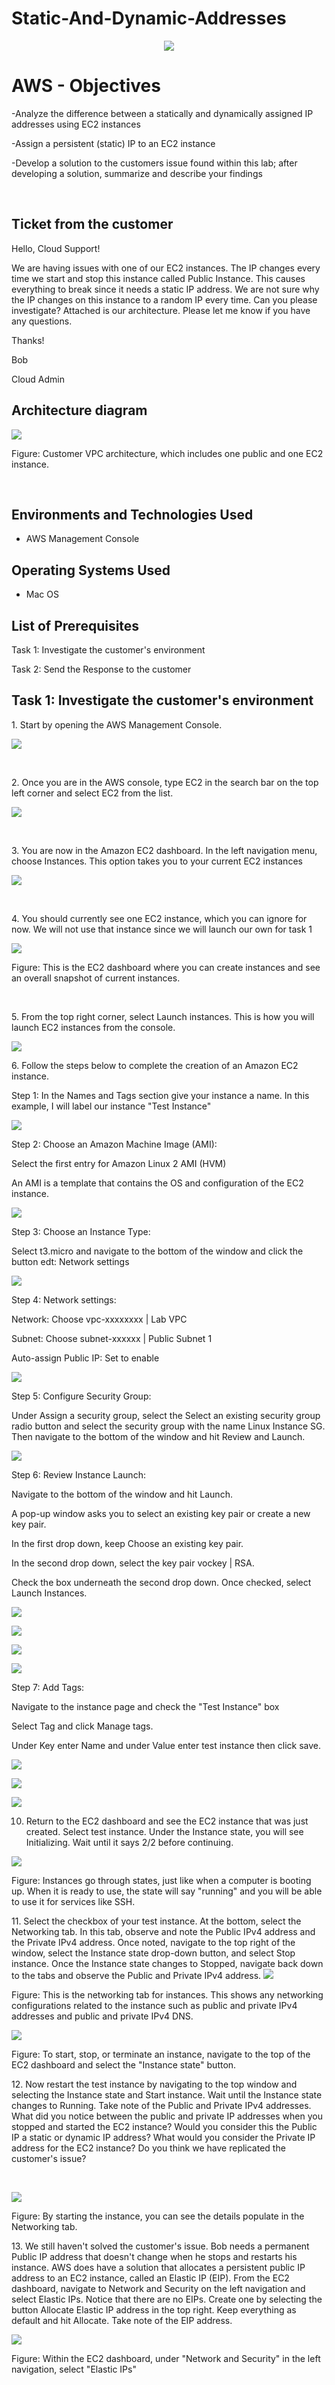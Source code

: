 # Static-And-Dynamic-Addresses
<p align="center">
<img src=https://i.imgur.com/QdWOADa.png"/>
</p>

<h1>AWS - Objectives</h1>

-Analyze the difference between a statically and dynamically assigned IP addresses using EC2 instances

-Assign a persistent (static) IP to an EC2 instance

-Develop a solution to the customers issue found within this lab; after developing a solution, summarize and describe your findings

<br />

<h2>Ticket from the customer</h2>

Hello, Cloud Support!

We are having issues with one of our EC2 instances. The IP changes every time we start and stop this instance called Public Instance. This causes everything to break since it needs a static IP address. We are not sure why the IP changes on this instance to a random IP every time. Can you please investigate? Attached is our architecture. Please let me know if you have any questions.


Thanks!

Bob

Cloud Admin

<h2>Architecture diagram</h2>

<p>
<img src=https://i.imgur.com/1Pr6vtH.png>
</p>

<p>
Figure: Customer VPC architecture, which includes one public and one EC2 instance.
</p>
<br />





<h2>Environments and Technologies Used</h2>

- AWS Management Console

<h2>Operating Systems Used </h2>

- Mac OS</b> 

<h2>List of Prerequisites</h2>

Task 1: Investigate the customer's environment

Task 2: Send the Response to the customer
  

<h2>Task 1: Investigate the customer's environment</h2>

<p>
1. Start by opening the AWS Management Console.
</p>

<p>
<img src=https://i.imgur.com/t6XWmwm.png/>
</p>
<br />

<p>
2. Once you are in the AWS console, type EC2 in the search bar on the top left corner and select EC2 from the list.
</p>

<p>
<img src=https://i.imgur.com/cvwNAWN.png/>
</p>
<br />

<p>
3. You are now in the Amazon EC2 dashboard. In the left navigation menu, choose Instances. This option takes you to your current EC2 instances
</p>

<p>
<img src=https://i.imgur.com/IFm5LbV.png/>
</p>
<br />

<p>
4. You should currently see one EC2 instance, which you can ignore for now. We will not use that instance since we will launch our own for task 1
</p>

<p>
<img src=https://i.imgur.com/s30Sb93.png/>
</p>

<p>
Figure: This is the EC2 dashboard where you can create instances and see an overall snapshot of current instances. 
</p>
<br />

<p>
5. From the top right corner, select Launch instances. This is how you will launch EC2 instances from the console.
</p>

<p>
<img src=https://i.imgur.com/SpkoS34.png/>
</p>

<p>
6. Follow the steps below to complete the creation of an Amazon EC2 instance.

Step 1: In the Names and Tags section give your instance a name. In this example, I will label our instance "Test Instance"

<p>
<img src=https://i.imgur.com/HUTc8PP.png/>
</p>

Step 2: Choose an Amazon Machine Image (AMI): 

Select the first entry for Amazon Linux 2 AMI (HVM)

An AMI is a template that contains the OS and configuration of the EC2 instance.

<p>
<img src=https://i.imgur.com/LKO8GGA.png/>
</p>


Step 3: Choose an Instance Type:

Select t3.micro and navigate to the bottom of the window and click the button edt: Network settings

<p>
<img src=https://i.imgur.com/HXLrDoJ.png/>
</p>


Step 4: Network settings:

Network: Choose vpc-xxxxxxxx | Lab VPC

Subnet: Choose subnet-xxxxxx | Public Subnet 1

Auto-assign Public IP: Set to enable

<p>
<img src=https://i.imgur.com/wAG1zJR.png/>
</p>


Step 5: Configure Security Group: 

Under Assign a security group, select the Select an existing security group radio button and select the security group with the name Linux Instance SG. Then navigate to the bottom of the window and hit Review and Launch.

<p>
<img src=https://i.imgur.com/krZDUWL.png/>
</p>



Step 6: Review Instance Launch:

Navigate to the bottom of the window and hit Launch.

A pop-up window asks you to select an existing key pair or create a new key pair.

In the first drop down, keep Choose an existing key pair.

In the second drop down, select the key pair vockey | RSA.

Check the box underneath the second drop down. Once checked, select Launch Instances.

<p>
<img src=https://i.imgur.com/XjcLqzq.png/>
</p>

<p>
<img src=https://i.imgur.com/BB6u0kE.png/>
</p>

<p>
<img src=https://i.imgur.com/09CCDzS.png/>
</p>

<p>
<img src=https://i.imgur.com/XjcLqzq.png/>
</p>


Step 7: Add Tags:

Navigate to the instance page and check the "Test Instance" box

Select Tag and click Manage tags.

Under Key enter Name and under Value enter test instance then click save.

<p>
<img src=https://i.imgur.com/tSNhZv4.png/>
</p>


<p>
<img src=https://i.imgur.com/gwRQGeP.png/>
</p>

<p>
<img src=https://i.imgur.com/RVFJDul.png/>
</p>

10. Return to the EC2 dashboard and see the EC2 instance that was just created. Select test instance. Under the Instance state, you will see Initializing. Wait until it says 2/2 before continuing.

<p>
<img src=https://i.imgur.com/Tk6XAzT.png/>
</p>
Figure: Instances go through states, just like when a computer is booting up. When it is ready to use, the state will say "running" and you will be able to use it for services like SSH.
<br />




<p>
11. Select the checkbox of your test instance. At the bottom, select the Networking tab. In this tab, observe and note the Public IPv4 address and the Private IPv4 address. Once noted, navigate to the top right of the window, select the Instance state drop-down button, and select Stop instance. Once the Instance state changes to Stopped, navigate back down to the tabs and observe the Public and Private IPv4 address.
<img src=https://i.imgur.com/B4uKArT.png/>
</p>
Figure: This is the networking tab for instances. This shows any networking configurations related to the instance such as public and private IPv4 addresses and public and private IPv4 DNS.

<p>
<img src=https://i.imgur.com/2fuTum9.png/>
</p>
Figure: To start, stop, or terminate an instance, navigate to the top of the EC2 dashboard and select the "Instance state" button.
<br />



<p>
12. Now restart the test instance by navigating to the top window and selecting the Instance state and Start instance. Wait until the Instance state changes to Running. Take note of the Public and Private IPv4 addresses. What did you notice between the public and private IP addresses when you stopped and started the EC2 instance? Would you consider this the Public IP a static or dynamic IP address? What would you consider the Private IP address for the EC2 instance? Do you think we have replicated the customer's issue?
</p>
<br />

<p>
<img src=https://i.imgur.com/NjYofu6.png/>
</p>
Figure: By starting the instance, you can see the details populate in the Networking tab.
<br />



<p>
13. We still haven't solved the customer's issue. Bob needs a permanent Public IP address that doesn't change when he stops and restarts his instance. AWS does have a solution that allocates a persistent public IP address to an EC2 instance, called an Elastic IP (EIP). From the EC2 dashboard, navigate to Network and Security on the left navigation and select Elastic IPs. Notice that there are no EIPs. Create one by selecting the button Allocate Elastic IP address in the top right. Keep everything as default and hit Allocate. Take note of the EIP address.
</p>

<p>
<img src=https://i.imgur.com/6AxXGoG.png/>
</p>
Figure: Within the EC2 dashboard, under "Network and Security" in the left navigation, select "Elastic IPs"

